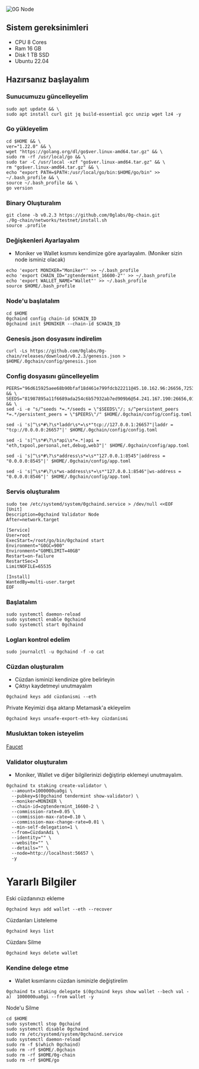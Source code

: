
![0G Node](https://github.com/user-attachments/assets/a0fabd2c-34f3-473f-b2cb-2c569c6c77f5)


## Sistem gereksinimleri
* CPU 8 Cores 
* Ram 16 GB 
* Disk 1 TB SSD
* Ubuntu 22.04



## Hazırsanız başlayalım
### Sunucumuzu güncelleyelim
```shell
sudo apt update && \
sudo apt install curl git jq build-essential gcc unzip wget lz4 -y
```

### Go yükleyelim
```Shell
cd $HOME && \
ver="1.22.0" && \
wget "https://golang.org/dl/go$ver.linux-amd64.tar.gz" && \
sudo rm -rf /usr/local/go && \
sudo tar -C /usr/local -xzf "go$ver.linux-amd64.tar.gz" && \
rm "go$ver.linux-amd64.tar.gz" && \
echo "export PATH=$PATH:/usr/local/go/bin:$HOME/go/bin" >> ~/.bash_profile && \
source ~/.bash_profile && \
go version
```

### Binary Oluşturalım
```shell
git clone -b v0.2.3 https://github.com/0glabs/0g-chain.git
./0g-chain/networks/testnet/install.sh
source .profile
```

### Değişkenleri Ayarlayalım
* Moniker ve Wallet kısmını kendimize göre ayarlayalım. (Moniker sizin node isminiz olacak) 
```shell
echo 'export MONIKER="Moniker"' >> ~/.bash_profile
echo 'export CHAIN_ID="zgtendermint_16600-2"' >> ~/.bash_profile
echo 'export WALLET_NAME="Wallet"' >> ~/.bash_profile
source $HOME/.bash_profile
```

### Node'u başlatalım
```shell
cd $HOME
0gchaind config chain-id $CHAIN_ID
0gchaind init $MONIKER --chain-id $CHAIN_ID
```

### Genesis.json dosyasını indirelim 
```shell
curl -Ls https://github.com/0glabs/0g-chain/releases/download/v0.2.3/genesis.json > $HOME/.0gchain/config/genesis.json
```

### Config dosyasını güncelleyelim
```shell
PEERS="96d615925aee68b90bfaf18d461e799fdcb22211@45.10.162.96:26656,7253c5556119b84f581bf3479db33687c2ff5cfe@38.242.143.169:26656,0aa16751b6c1884e755997d08dc17f8582aa9e38@45.10.163.80:26656,85233db31304a69fb2dda924b5de31c22dfcff5a@45.10.161.188:26656,89e272c0e5007e391f420e4f45e1473f91995025@154.26.155.239:26656,df8947d0bd46f24590e5d4bc3c06c59d543572d0@65.109.92.18:36656,d7ca6521ee30f8cf9eaf32e9edee1101e44c48e9@45.10.161.5:26656,364c45b7cab8a095cb59443f3e91fd102ec9eb95@158.220.118.216:26656,c8807bba12fa67676319df8e049ae5fac690cf55@45.159.228.20:26656,cfd099ade96d82908b4ab185eddbf90379579bfc@84.247.149.9:26656,03619b6f90fab32cd5f0cadbe3021e6a3cda16e3@154.26.156.101:26656,b3411cfb89113055dce89277c7cc7029ce451090@195.201.242.107:26656,bed108e9ce56d84a574fa02df90c734281ae19ef@162.55.65.137:27856,057f64f293f0843c849aa3f1f1e20a1a0add29f8@45.159.222.237:26656,369666051d45ed28379db34a80dfdf13e43d3681@5.104.80.63:26656,bc8898c416f7b22e56782eb16803150fd90863b6@81.0.221.180:26656,6970d09a9e004f6132b30db6eb5e27b6bd53a1d8@158.220.89.199:26656,7ecfe8d9404a4e1ea36cba5d546650da2b97bfd2@45.90.122.129:26656,4d98cf3cb2a61238a0b1557596cdc4b306472cb9@95.216.228.91:13456" && \
SEEDS="81987895a11f6689ada254c6b57932ab7ed909b6@54.241.167.190:26656,010fb4de28667725a4fef26cdc7f9452cc34b16d@54.176.175.48:26656,e9b4bc203197b62cc7e6a80a64742e752f4210d5@54.193.250.204:26656,68b9145889e7576b652ca68d985826abd46ad660@18.166.164.232:26656" && \
sed -i -e "s/^seeds *=.*/seeds = \"$SEEDS\"/; s/^persistent_peers *=.*/persistent_peers = \"$PEERS\"/" $HOME/.0gchain/config/config.toml

sed -i 's|^\s*#\?\s*laddr\s*=\s*"tcp://127.0.0.1:26657"|laddr = "tcp://0.0.0.0:26657"|' $HOME/.0gchain/config/config.toml

sed -i 's|^\s*#\?\s*api\s*=.*|api = "eth,txpool,personal,net,debug,web3"|' $HOME/.0gchain/config/app.toml

sed -i 's|^\s*#\?\s*address\s*=\s*"127.0.0.1:8545"|address = "0.0.0.0:8545"|' $HOME/.0gchain/config/app.toml

sed -i 's|^\s*#\?\s*ws-address\s*=\s*"127.0.0.1:8546"|ws-address = "0.0.0.0:8546"|' $HOME/.0gchain/config/app.toml
```

### Servis oluşturalım
```shell
sudo tee /etc/systemd/system/0gchaind.service > /dev/null <<EOF
[Unit]
Description=0gchaind Validator Node
After=network.target

[Service]
User=root
ExecStart=/root/go/bin/0gchaind start
Environment="G0GC=900"
Environment="G0MELIMIT=40GB"
Restart=on-failure
RestartSec=3
LimitNOFILE=65535

[Install]
WantedBy=multi-user.target
EOF
```

### Başlatalım
```shell
sudo systemctl daemon-reload
sudo systemctl enable 0gchaind 
sudo systemctl start 0gchaind
```

### Logları kontrol edelim
```shell
sudo journalctl -u 0gchaind -f -o cat
```

### Cüzdan oluşturalım
* Cüzdan isminizi kendinize göre belirleyin
* Çıktıyı kaydetmeyi unutmayalım

```shell
0gchaind keys add cüzdanismi --eth
```



Private Keyimizi dışa aktarıp Metamask'a ekleyelim
```shell
0gchaind keys unsafe-export-eth-key cüzdanismi
```

### Musluktan token isteyelim
[Faucet](https://faucet.0g.ai//)

### Validator oluşturalım
* Moniker, Wallet ve diğer bilgilerinizi değiştirip eklemeyi unutmayalım. 
```shell
0gchaind tx staking create-validator \
  --amount=1000000ua0gi \
  --pubkey=$(0gchaind tendermint show-validator) \
  --moniker=MONIKER \
  --chain-id=zgtendermint_16600-2 \
  --commission-rate=0.05 \
  --commission-max-rate=0.10 \
  --commission-max-change-rate=0.01 \
  --min-self-delegation=1 \
  --from=CüzdanAdı \
  --identity="" \
  --website="" \
  --details="" \
  --node=http://localhost:56657 \
  -y
```



# Yararlı Bilgiler

Eski cüzdanınızı ekleme

```console
0gchaind keys add wallet --eth --recover
```

Cüzdanları Listeleme

```console
0gchaind keys list
```

Cüzdanı Silme

```shell
0gchaind keys delete wallet
```


### Kendine delege etme
* Wallet kısımlarını cüzdan isminizle değiştirelim

```console
0gchaind tx staking delegate $(0gchaind keys show wallet --bech val -a)  1000000ua0gi --from wallet -y
```




Node'u Silme

```console
cd $HOME
sudo systemctl stop 0gchaind
sudo systemctl disable 0gchaind
sudo rm /etc/systemd/system/0gchaind.service
sudo systemctl daemon-reload
sudo rm -f $(which 0gchaind)
sudo rm -rf $HOME/.0gchain
sudo rm -rf $HOME/0g-chain
sudo rm -rf $HOME/go
```

